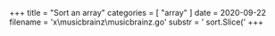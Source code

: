 +++
title = "Sort an array"
categories = [ "array" ]
date = 2020-09-22
filename = 'x\musicbrainz\musicbrainz.go'
substr = ' sort.Slice('
+++
